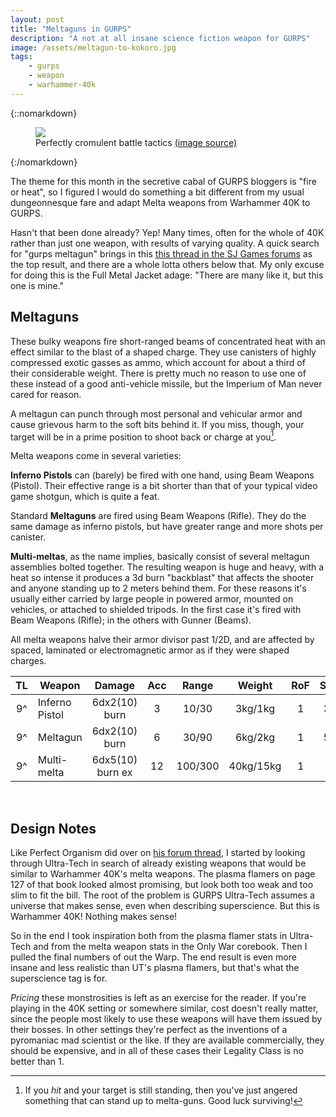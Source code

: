 ```yaml
---
layout: post
title: "Meltaguns in GURPS"
description: "A not at all insane science fiction weapon for GURPS"
image: /assets/meltagun-to-kokoro.jpg
tags:
    - gurps
    - weapon
    - warhammer-40k
---
```


{::nomarkdown}
<figure class="center">
  <img src="{{ "/assets/meltagun-to-kokoro.jpg" | absolute_url }}"/>
  <figcaption>
    Perfectly cromulent battle tactics
    <a href="http://boltertokokoro.tumblr.com/post/170862036797/another-commission-a-sacred-rose-sister-with-a">
      (image source)
    </a>
  </figcaption>
</figure>
{:/nomarkdown}

The theme for this month in the secretive cabal of GURPS bloggers is "fire or
heat", so I figured I would do something a bit different from my usual
dungeonnesque fare and adapt Melta weapons from Warhammer 40K to GURPS.

Hasn't that been done already? Yep! Many times, often for the whole of 40K
rather than just one weapon, with results of varying quality. A quick search for
"gurps meltagun" brings in this [this thread in the SJ Games forums][1] as the
top result, and there are a whole lotta others below that. My only excuse for
doing this is the Full Metal Jacket adage: "There are many like it, but this one
is mine."

## Meltaguns

These bulky weapons fire short-ranged beams of concentrated heat with an effect
similar to the blast of a shaped charge. They use canisters of highly compressed
exotic gasses as ammo, which account for about a third of their considerable
weight. There is pretty much no reason to use one of these instead of a good
anti-vehicle missile, but the Imperium of Man never cared for reason.

A meltagun can punch through most personal and vehicular armor and cause
grievous harm to the soft bits behind it. If you miss, though, your target will
be in a prime position to shoot back or charge at you[^1].

Melta weapons come in several varieties:

**Inferno Pistols** can (barely) be fired with one hand, using Beam Weapons
(Pistol). Their effective range is a bit shorter than that of your typical video
game shotgun, which is quite a feat.

Standard **Meltaguns** are fired using Beam Weapons (Rifle). They do the same
damage as inferno pistols, but have greater range and more shots per
canister.

**Multi-meltas**, as the name implies, basically consist of several meltagun
assemblies bolted together. The resulting weapon is huge and heavy, with a heat
so intense it produces a 3d burn "backblast" that affects the shooter
and anyone standing up to 2 meters behind them. For these reasons it's usually
either carried by large people in powered armor, mounted on vehicles, or
attached to shielded tripods. In the first case it's fired with Beam Weapons
(Rifle); in the others with Gunner (Beams).

All melta weapons halve their armor divisor past 1/2D, and are affected by
spaced, laminated or electromagnetic armor as if they were shaped charges.

| TL | Weapon       | Damage  | Acc | Range    | Weight | RoF | Shots |ST  | Bulk | Rcl |
|:--:|------------|:-------:|:---:|:--------:|:------:|:---:|:-----:|:--:|:----:|:---:|
| 9^ | Inferno Pistol | 6dx2(10) burn | 3 | 10/30 | 3kg/1kg | 1 | 3(3) | 11 | -4 | 1 |
| 9^ | Meltagun | 6dx2(10) burn | 6 | 30/90 | 6kg/2kg | 1 | 5(3) | 12† | -6 | 1 |
| 9^ | Multi-melta | 6dx5(10) burn&nbsp;ex | 12 | 100/300 | 40kg/15kg | 1 | 12 (5) | 18M | -8 | 1 |

<br />

## Design Notes

Like Perfect Organism did over on [his forum thread][1], I started by looking
through Ultra-Tech in search of already existing weapons that would be similar
to Warhammer 40K's melta weapons. The plasma flamers on page 127 of that book
looked almost promising, but look both too weak and too slim to fit the bill.
The root of the problem is GURPS Ultra-Tech assumes a universe that makes sense,
even when describing superscience. But this is Warhammer 40K! Nothing makes
sense!

So in the end I took inspiration both from the plasma flamer stats in Ultra-Tech
and from the melta weapon stats in the Only War corebook. Then I pulled the
final numbers of out the Warp. The end result is even more insane and less
realistic than UT's plasma flamers, but that's what the superscience tag is for.

_Pricing_ these monstrosities is left as an exercise for the reader. If you're
playing in the 40K setting or somewhere similar, cost doesn't really matter,
since the people most likely to use these weapons will have them issued by their
bosses. In other settings they're perfect as the inventions of a pyromaniac
mad scientist or the like. If they are available commercially, they should be
expensive, and in all of these cases their Legality Class is no better than 1.


[1]: http://forums.sjgames.com/showthread.php?t=67296

[^1]: If you _hit_ and your target is still standing, then you've just angered
    something that can stand up to melta-guns. Good luck surviving!
